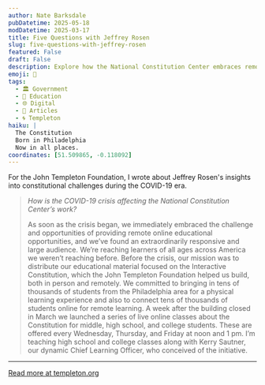 ```yaml
---
author: Nate Barksdale
pubDatetime: 2025-05-18
modDatetime: 2025-03-17
title: Five Questions with Jeffrey Rosen
slug: five-questions-with-jeffrey-rosen
featured: False
draft: False
description: Explore how the National Constitution Center embraces remote education and reaches new audiences, as Jeffrey Rosen discusses constitutional challenges during COVID-19.
emoji: 📝
tags:
  - 🏛️ Government
  - 🏫 Education
  - 🌐 Digital
  - 📖 Articles
  - 🌀 Templeton
haiku: |
  The Constitution
  Born in Philadelphia
  Now in all places.
coordinates: [51.509865, -0.118092]
---
```


For the John Templeton Foundation, I wrote about Jeffrey Rosen's insights into constitutional challenges during the COVID-19 era.

> _How is the COVID-19 crisis affecting the National Constitution Center’s work?_
>
> As soon as the crisis began, we immediately embraced the challenge and opportunities of providing remote online educational opportunities, and we’ve found an extraordinarily responsive and large audience. We’re reaching learners of all ages across America we weren’t reaching before.
> Before the crisis, our mission was to distribute our educational material focused on the Interactive Constitution, which the John Templeton Foundation helped us build, both in person and remotely. We committed to bringing in tens of thousands of students from the Philadelphia area for a physical learning experience and also to connect tens of thousands of students online for remote learning. A week after the building closed in March we launched a series of live online classes about the Constitution for middle, high school, and college students. These are offered every Wednesday, Thursday, and Friday at noon and 1 pm. I’m teaching high school and college classes along with Kerry Sautner, our dynamic Chief Learning Officer, who conceived of the initiative.

---

[Read more at templeton.org](https://www.templeton.org/news/qa-five-questions-with-jeffrey-rosen)
